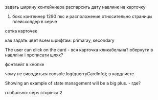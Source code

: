 задать ширину контейннера
распарсить дату
навлинк на карточку



1. бокс контеинер 1290 пкс и расположение относительно страницы
плейсхолдер в серче

сетка карточек

как задать цвет всем шрифтам: primaray, secondary


The user can click on the card  - вся карточка кликабельна? обернути в навллінк і прописати шлях?

фонтвейт в кнопке

чому не виводиться  console.log(querryCardInfo); в кардлисте

Showing an example of state management will be a big plus.  - где?





глобально:
серч
сторінка 2 